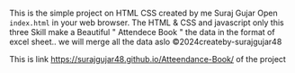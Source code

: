 
This is the simple project on HTML CSS created by me Suraj Gujar
Open `index.html` in your web browser.
The HTML & CSS and javascript only this three Skill make a Beautiful " Attendece Book "
the data in the format of excel sheet..
we will merge all the data aslo
©2024createby-surajgujar48

This is link https://surajgujar48.github.io/Atteendance-Book/ of the project